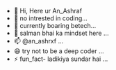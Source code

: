- 👋 Hi, Here ur An_Ashraf
- 👀 no intrested in coding...
- 🌱 currently boaring betech...
- 💞️ salman bhai ka mindset here ...
- 📫 @an_ashrxf ...
- 😄 try not to be a deep coder ...
- ⚡ fun_fact- ladikiya sundar hai ...

<!---
shaikashraf07/shaikashraf07 is a ✨ special ✨ repository because its `README.md` (this file) appears on your GitHub profile.
You can click the Preview link to take a look at your changes.
--->
